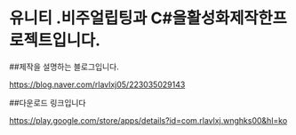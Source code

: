 # 유니티 .비주얼립팅과 C#을활성화제작한프로젝트입니다.

##제작을 설명하는 블로그입니다.

https://blog.naver.com/rlavlxj05/223035029143

##다운로드 링크입니다

https://play.google.com/store/apps/details?id=com.rlavlxj.wnghks00&hl=ko
